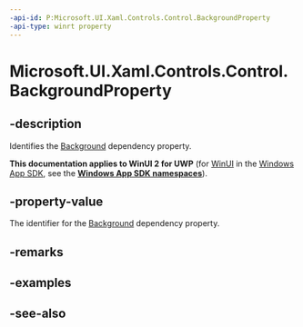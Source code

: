 ```yaml
---
-api-id: P:Microsoft.UI.Xaml.Controls.Control.BackgroundProperty
-api-type: winrt property
---
```


<!-- Property syntax
public Windows.UI.Xaml.DependencyProperty BackgroundProperty { get; }
-->

# Microsoft.UI.Xaml.Controls.Control.BackgroundProperty

## -description
Identifies the [Background](control_background.md) dependency property.

**This documentation applies to WinUI 2 for UWP** (for [WinUI](/windows/apps/winui/winui3/) in the [Windows App SDK](/windows/apps/windows-app-sdk/), see the **[Windows App SDK namespaces](/windows/windows-app-sdk/api/winrt/)**).

## -property-value
The identifier for the [Background](control_background.md) dependency property.

## -remarks

## -examples

## -see-also
